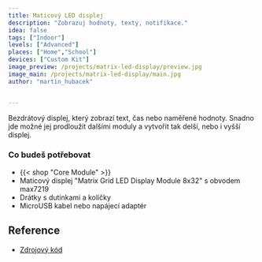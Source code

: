```yaml
---
title: Maticový LED displej
description: "Zobrazuj hodnoty, texty, notifikace."
idea: false
tags: ["Indoor"]
levels: ["Advanced"]
places: ["Home","School"]
devices: ["Custom Kit"]
image_preview: /projects/matrix-led-display/preview.jpg
image_main: /projects/matrix-led-display/main.jpg
author: "martin_hubacek"


---
```


Bezdrátový displej, který zobrazí text, čas nebo naměřené hodnoty. Snadno jde možné jej prodloužit dalšími moduly a vytvořit tak delší, nebo i vyšší displej.

### Co budeš potřebovat

* {{< shop "Core Module" >}}
* Maticový displej "Matrix Grid LED Display Module 8x32" s obvodem max7219
* Drátky s dutinkami a kolíčky
* MicroUSB kabel nebo napájecí adaptér

## Reference

* [Zdrojový kód](https://github.com/hubmartin/bcf-led-matrix-max7219)
